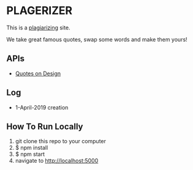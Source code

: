 # PLAGERIZER

This is a [plagiarizing](https://www.dictionary.com/browse/plagiarize) site.

We take great famous quotes, swap some words and make them yours!


## APIs

* [Quotes on Design](http://quotesondesign.com/wp-json/posts)
<!-- * [Wikipedia](https://en.wikipedia.org/wiki/Markdown)
 -->

## Log
* 1-April-2019 creation

## How To Run Locally

1. git clone this repo to your computer
2. $ npm install
3. $ npm start
4. navigate to [http://localhost:5000](http://localhost:5000)